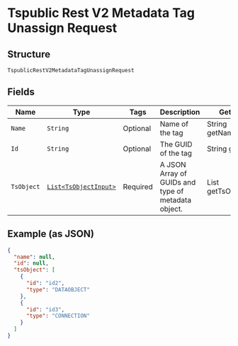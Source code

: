 
# Tspublic Rest V2 Metadata Tag Unassign Request

## Structure

`TspublicRestV2MetadataTagUnassignRequest`

## Fields

| Name | Type | Tags | Description | Getter | Setter |
|  --- | --- | --- | --- | --- | --- |
| `Name` | `String` | Optional | Name of the tag | String getName() | setName(String name) |
| `Id` | `String` | Optional | The GUID of the tag | String getId() | setId(String id) |
| `TsObject` | [`List<TsObjectInput>`](../../doc/models/ts-object-input.md) | Required | A JSON Array of GUIDs and type of metadata object. | List<TsObjectInput> getTsObject() | setTsObject(List<TsObjectInput> tsObject) |

## Example (as JSON)

```json
{
  "name": null,
  "id": null,
  "tsObject": [
    {
      "id": "id2",
      "type": "DATAOBJECT"
    },
    {
      "id": "id3",
      "type": "CONNECTION"
    }
  ]
}
```

